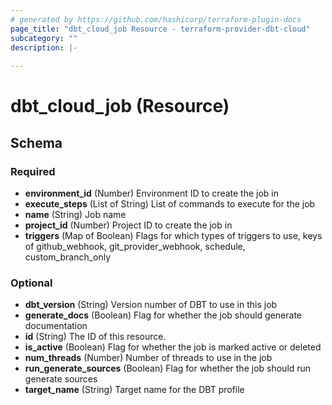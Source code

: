 ```yaml
---
# generated by https://github.com/hashicorp/terraform-plugin-docs
page_title: "dbt_cloud_job Resource - terraform-provider-dbt-cloud"
subcategory: ""
description: |-
  
---
```


# dbt_cloud_job (Resource)





<!-- schema generated by tfplugindocs -->
## Schema

### Required

- **environment_id** (Number) Environment ID to create the job in
- **execute_steps** (List of String) List of commands to execute for the job
- **name** (String) Job name
- **project_id** (Number) Project ID to create the job in
- **triggers** (Map of Boolean) Flags for which types of triggers to use, keys of github_webhook, git_provider_webhook, schedule, custom_branch_only

### Optional

- **dbt_version** (String) Version number of DBT to use in this job
- **generate_docs** (Boolean) Flag for whether the job should generate documentation
- **id** (String) The ID of this resource.
- **is_active** (Boolean) Flag for whether the job is marked active or deleted
- **num_threads** (Number) Number of threads to use in the job
- **run_generate_sources** (Boolean) Flag for whether the job should run generate sources
- **target_name** (String) Target name for the DBT profile


